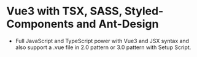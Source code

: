 # Vue3 with TSX, SASS, Styled-Components and Ant-Design

* Full JavaScript and TypeScript power with Vue3 and JSX syntax and also support a .vue file in 2.0 pattern or 3.0 pattern with Setup Script.